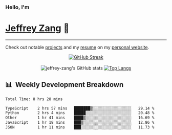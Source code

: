 
### Hello, I'm 
# [Jeffrey Zang](https://www.linkedin.com/in/jeffreyzang/) 🦀

---

Check out notable [projects](https://jeffz.dev/projects) and my [resume](https://jeffz.dev/resume) on my [personal website](https://jeffz.dev/).

<div align = 'center'>

[![GitHub Streak](https://github-readme-streak-stats.herokuapp.com/?user=jeffrey-zang&theme=tokyonight)](https://git.io/streak-stats)
<br></br>
![jeffrey-zang's GitHub stats](https://github-readme-stats.vercel.app/api?username=jeffrey-zang&show_icons=true&theme=tokyonight&hide_rank=true&hide=stars) 
[![Top Langs](https://github-readme-stats.vercel.app/api/top-langs/?username=jeffrey-zang&hide=ShaderLab,HLSL&layout=compact&theme=tokyonight)](https://github.com/anuraghazra/github-readme-stats)

</div>

## 📊 &nbsp;Weekly Development Breakdown
<!--START_SECTION:waka-->

```txt
Total Time: 8 hrs 28 mins

TypeScript    2 hrs 57 mins   ███████▒░░░░░░░░░░░░░░░░░   29.14 %
Python        2 hrs 4 mins    █████░░░░░░░░░░░░░░░░░░░░   20.48 %
Other         1 hr 41 mins    ████▒░░░░░░░░░░░░░░░░░░░░   16.69 %
JavaScript    1 hr 18 mins    ███▒░░░░░░░░░░░░░░░░░░░░░   12.86 %
JSON          1 hr 11 mins    ███░░░░░░░░░░░░░░░░░░░░░░   11.73 %
```

<!--END_SECTION:waka-->

